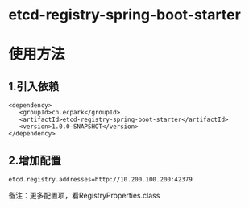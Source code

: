 # etcd-registry-spring-boot-starter
# 使用方法

## 1.引入依赖

```
<dependency>
   <groupId>cn.ecpark</groupId>
   <artifactId>etcd-registry-spring-boot-starter</artifactId>
   <version>1.0.0-SNAPSHOT</version>
</dependency>
```

## 2.增加配置

```
etcd.registry.addresses=http://10.200.100.200:42379
```

备注：更多配置项，看RegistryProperties.class